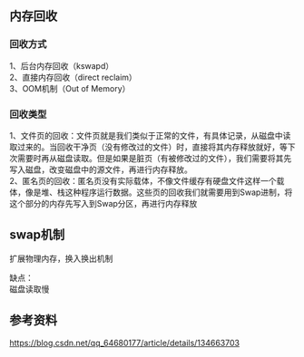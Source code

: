 ## 内存回收
### 回收方式
1、后台内存回收（kswapd）  
2、直接内存回收（direct reclaim）  
3、OOM机制（Out of Memory）  

### 回收类型
1、文件页的回收：文件页就是我们类似于正常的文件，有具体记录，从磁盘中读取过来的。当回收干净页（没有修改过的文件）时，直接将其内存释放就好，等下次需要时再从磁盘读取。但是如果是脏页（有被修改过的文件），我们需要将其先写入磁盘，改变磁盘中的源文件，再进行内存释放。  
2、匿名页的回收：匿名页没有实际载体，不像文件缓存有硬盘文件这样一个载体，像是堆、栈这种程序运行数据。这些页的回收我们就需要用到Swap进制，将这个部分的内存先写入到Swap分区，再进行内存释放  

## swap机制
扩展物理内存，换入换出机制  

缺点：  
磁盘读取慢  

## 参考资料
https://blog.csdn.net/qq_64680177/article/details/134663703
